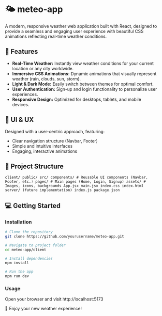# 🌤️ meteo-app

A modern, responsive weather web application built with React, designed to provide a seamless and engaging user experience with beautiful CSS animations reflecting real-time weather conditions.

## 🚀 Features

- **Real-Time Weather:** Instantly view weather conditions for your current location or any city worldwide.
- **Immersive CSS Animations:** Dynamic animations that visually represent weather (rain, clouds, sun, storm).
- **Light & Dark Mode:** Easily switch between themes for optimal comfort.
- **User Authentication:** Sign-up and login functionality to personalize user experiences.
- **Responsive Design:** Optimized for desktops, tablets, and mobile devices.

## 🎨 UI & UX

Designed with a user-centric approach, featuring:
- Clear navigation structure (Navbar, Footer)
- Simple and intuitive interfaces
- Engaging, interactive animations

## 📂 Project Structure

``` client/ public/ src/ components/ # Reusable UI components (Navbar, Footer, etc.) pages/ # Main pages (Home, Login, Signup) assets/ # Images, icons, backgrounds App.jsx main.jsx index.css index.html server/ (future implementation) index.js package.json ``` 

## 💻 Getting Started

### Installation

```bash
# Clone the repository
git clone https://github.com/yourusername/meteo-app.git

# Navigate to project folder
cd meteo-app/client

# Install dependencies
npm install

# Run the app
npm run dev
```

### Usage

Open your browser and visit http://localhost:5173


🌟 Enjoy your new weather experience!
